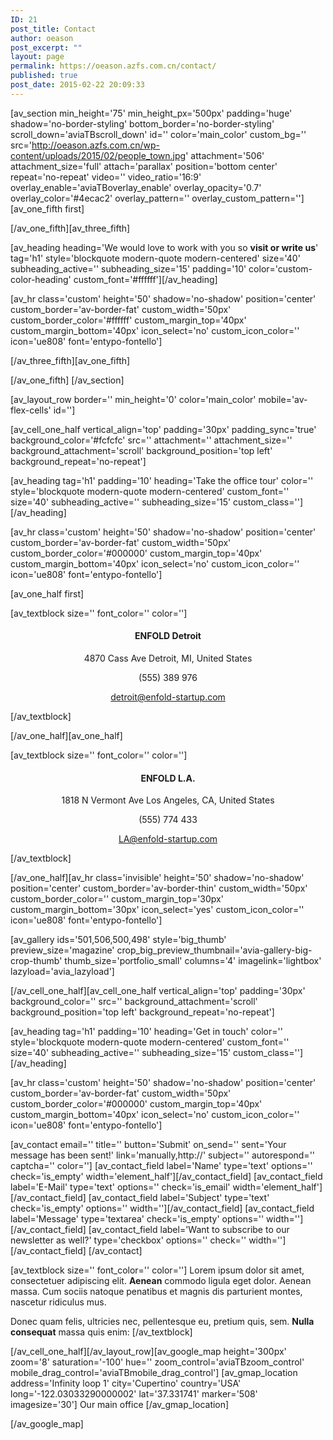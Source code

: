 ```yaml
---
ID: 21
post_title: Contact
author: oeason
post_excerpt: ""
layout: page
permalink: https://oeason.azfs.com.cn/contact/
published: true
post_date: 2015-02-22 20:09:33
---
```

[av_section min_height='75' min_height_px='500px' padding='huge' shadow='no-border-styling' bottom_border='no-border-styling' scroll_down='aviaTBscroll_down' id='' color='main_color' custom_bg='' src='http://oeason.azfs.com.cn/wp-content/uploads/2015/02/people_town.jpg' attachment='506' attachment_size='full' attach='parallax' position='bottom center' repeat='no-repeat' video='' video_ratio='16:9' overlay_enable='aviaTBoverlay_enable' overlay_opacity='0.7' overlay_color='#4ecac2' overlay_pattern='' overlay_custom_pattern='']
[av_one_fifth first]

[/av_one_fifth][av_three_fifth]

[av_heading heading='We would love to work with you so <strong>visit or write us</strong>' tag='h1' style='blockquote modern-quote modern-centered' size='40' subheading_active='' subheading_size='15' padding='10' color='custom-color-heading' custom_font='#ffffff'][/av_heading]

[av_hr class='custom' height='50' shadow='no-shadow' position='center' custom_border='av-border-fat' custom_width='50px' custom_border_color='#ffffff' custom_margin_top='40px' custom_margin_bottom='40px' icon_select='no' custom_icon_color='' icon='ue808' font='entypo-fontello']

[/av_three_fifth][av_one_fifth]

[/av_one_fifth]
[/av_section]

[av_layout_row border='' min_height='0' color='main_color' mobile='av-flex-cells' id='']

[av_cell_one_half vertical_align='top' padding='30px' padding_sync='true' background_color='#fcfcfc' src='' attachment='' attachment_size='' background_attachment='scroll' background_position='top left' background_repeat='no-repeat']

[av_heading tag='h1' padding='10' heading='Take the office tour' color='' style='blockquote modern-quote modern-centered' custom_font='' size='40' subheading_active='' subheading_size='15' custom_class=''][/av_heading]

[av_hr class='custom' height='50' shadow='no-shadow' position='center' custom_border='av-border-fat' custom_width='50px' custom_border_color='#000000' custom_margin_top='40px' custom_margin_bottom='40px' icon_select='no' custom_icon_color='' icon='ue808' font='entypo-fontello']

[av_one_half first]

[av_textblock size='' font_color='' color='']
<h4 style="text-align: center;">ENFOLD Detroit</h4>
<p style="text-align: center;">4870 Cass Ave
Detroit, MI, United States</p>
<p style="text-align: center;">(555) 389 976</p>
<p style="text-align: center;"><a href="mailto:california@enfold-restaurant.com">detroit@enfold-startup.com</a></p>
[/av_textblock]

[/av_one_half][av_one_half]

[av_textblock size='' font_color='' color='']
<h4 style="text-align: center;">ENFOLD L.A.</h4>
<p style="text-align: center;">1818 N Vermont Ave
Los Angeles, CA, United States</p>
<p style="text-align: center;">(555) 774 433</p>
<p style="text-align: center;"><a href="mailto:california@enfold-restaurant.com">LA@enfold-startup.com</a></p>
[/av_textblock]

[/av_one_half][av_hr class='invisible' height='50' shadow='no-shadow' position='center' custom_border='av-border-thin' custom_width='50px' custom_border_color='' custom_margin_top='30px' custom_margin_bottom='30px' icon_select='yes' custom_icon_color='' icon='ue808' font='entypo-fontello']

[av_gallery ids='501,506,500,498' style='big_thumb' preview_size='magazine' crop_big_preview_thumbnail='avia-gallery-big-crop-thumb' thumb_size='portfolio_small' columns='4' imagelink='lightbox' lazyload='avia_lazyload']

[/av_cell_one_half][av_cell_one_half vertical_align='top' padding='30px' background_color='' src='' background_attachment='scroll' background_position='top left' background_repeat='no-repeat']

[av_heading tag='h1' padding='10' heading='Get in touch' color='' style='blockquote modern-quote modern-centered' custom_font='' size='40' subheading_active='' subheading_size='15' custom_class=''][/av_heading]

[av_hr class='custom' height='50' shadow='no-shadow' position='center' custom_border='av-border-fat' custom_width='50px' custom_border_color='#000000' custom_margin_top='40px' custom_margin_bottom='40px' icon_select='no' custom_icon_color='' icon='ue808' font='entypo-fontello']

[av_contact email='' title='' button='Submit' on_send='' sent='Your message has been sent!' link='manually,http://' subject='' autorespond='' captcha='' color='']
[av_contact_field label='Name' type='text' options='' check='is_empty' width='element_half'][/av_contact_field]
[av_contact_field label='E-Mail' type='text' options='' check='is_email' width='element_half'][/av_contact_field]
[av_contact_field label='Subject' type='text' check='is_empty' options='' width=''][/av_contact_field]
[av_contact_field label='Message' type='textarea' check='is_empty' options='' width=''][/av_contact_field]
[av_contact_field label='Want to subscribe to our newsletter as well?' type='checkbox' options='' check='' width=''][/av_contact_field]
[/av_contact]

[av_textblock size='' font_color='' color='']
Lorem ipsum dolor sit amet, consectetuer adipiscing elit. <strong>Aenean</strong> commodo ligula eget dolor. Aenean massa. Cum sociis natoque penatibus et magnis dis parturient montes, nascetur ridiculus mus.

Donec quam felis, ultricies nec, pellentesque eu, pretium quis, sem. <strong>Nulla consequat</strong> massa quis enim:
[/av_textblock]

[/av_cell_one_half][/av_layout_row][av_google_map height='300px' zoom='8' saturation='-100' hue='' zoom_control='aviaTBzoom_control' mobile_drag_control='aviaTBmobile_drag_control']
[av_gmap_location address='Infinity loop 1' city='Cupertino' country='USA' long='-122.03033290000002' lat='37.331741' marker='508' imagesize='30']
Our main office
[/av_gmap_location]

[/av_google_map]